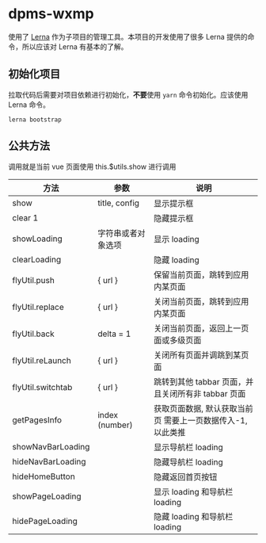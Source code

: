 # dpms-wxmp

使用了 [Lerna](https://lerna.js.org) 作为子项目的管理工具。本项目的开发使用了很多 Lerna 提供的命令，所以应该对 Lerna 有基本的了解。

## 初始化项目

拉取代码后需要对项目依赖进行初始化，**不要**使用 `yarn` 命令初始化。应该使用 Lerna 命令。

```shell script
lerna bootstrap
```

## 公共方法

调用就是当前 vue 页面使用 this.\$utils.show 进行调用

| 方法              | 参数               | 说明                                                        |
| ----------------- | ------------------ | ----------------------------------------------------------- |
| show              | title, config      | 显示提示框                                                  |
| clear 1           |                    | 隐藏提示框                                                  |
| showLoading       | 字符串或者对象选项 | 显示 loading                                                |
| clearLoading      |                    | 隐藏 loading                                                |
| flyUtil.push      | { url }            | 保留当前页面，跳转到应用内某页面                            |
| flyUtil.replace   | { url }            | 关闭当前页面，跳转到应用内某页面                            |
| flyUtil.back      | delta = 1          | 关闭当前页面，返回上一页面或多级页面                        |
| flyUtil.reLaunch  | { url }            | 关闭所有页面并调跳到某页面                                  |
| flyUtil.switchtab | { url }            | 跳转到其他 tabbar 页面，并且关闭所有非 tabbar 页面          |
| getPagesInfo      | index (number)     | 获取页面数据, 默认获取当前页 需要上一页数据传入-1, 以此类推 |
| showNavBarLoading |                    | 显示导航栏 loading                                          |
| hideNavBarLoading |                    | 隐藏导航栏 loading                                          |
| hideHomeButton    |                    | 隐藏返回首页按钮                                            |
| showPageLoading   |                    | 显示 loading 和导航栏 loading                               |
| hidePageLoading   |                    | 隐藏 loading 和导航栏 loading                               |
